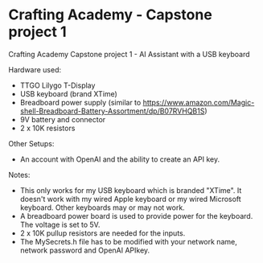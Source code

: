# Crafting Academy - Capstone project 1
Crafting Academy Capstone project 1 - AI Assistant with a USB keyboard

Hardware used:
* TTGO Lilygo T-Display
* USB keyboard (brand XTime)
* Breadboard power supply (similar to https://www.amazon.com/Magic-shell-Breadboard-Battery-Assortment/dp/B07RVHQB1S)
* 9V battery and connector
* 2 x 10K resistors

Other Setups:
* An account with OpenAI and the ability to create an API key.
  
Notes:
* This only works for my USB keyboard which is branded "XTime". It doesn't work with my wired Apple keyboard or my wired Microsoft keyboard. Other keyboards may or may not work.
* A breadboard power board is used to provide power for the keyboard. The voltage is set to 5V.
* 2 x 10K pullup resistors are needed for the inputs.
* The MySecrets.h file has to be modified with your network name, network password and OpenAI APIkey.

